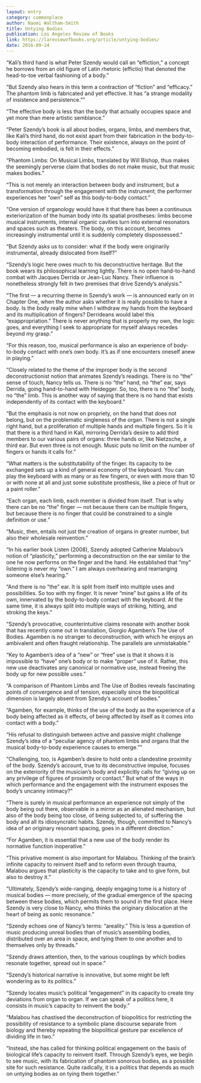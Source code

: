 ```yaml
---
layout: entry
category: commonplace
author: Naomi Waltham-Smith
title: Untying Bodies
publication: Los Angeles Review of Books
link: https://lareviewofbooks.org/article/untying-bodies/
date: 2016-09-24
---
```


“Kali’s third hand is what Peter Szendy would call an “effiction,” a concept he borrows from an old figure of Latin rhetoric (effictio) that denoted the head-to-toe verbal fashioning of a body.”

“But Szendy also hears in this term a contraction of “fiction” and “efficacy.” The phantom limb is fabricated and yet effective. It has “a strange modality of insistence and persistence.””

“The effective body is less than the body that actually occupies space and yet more than mere artistic semblance.”

“Peter Szendy’s book is all about bodies, organs, limbs, and members that, like Kali’s third hand, do not exist apart from their fabrication in the body-to-body interaction of performance. Their existence, always on the point of becoming embodied, is felt in their effects.”

“Phantom Limbs: On Musical Limbs, translated by Will Bishop, thus makes the seemingly perverse claim that bodies do not make music, but that music makes bodies.”

“This is not merely an interaction between body and instrument, but a transformation through the engagement with the instrument; the performer experiences her “own” self as this body-to-body contact.”

“One version of organology would have it that there has been a continuous exteriorization of the human body into its spatial prostheses: limbs become musical instruments, internal organic cavities turn into external resonators and spaces such as theaters. The body, on this account, becomes increasingly instrumental until it is suddenly completely dispossessed.”

“But Szendy asks us to consider: what if the body were originarily instrumental, already dislocated from itself?”

“Szendy’s logic here owes much to his deconstructive heritage. But the book wears its philosophical learning lightly. There is no open hand-to-hand combat with Jacques Derrida or Jean-Luc Nancy. Their influence is nonetheless strongly felt in two premises that drive Szendy’s analysis.”

“The first — a recurring theme in Szendy’s work — is announced early on in Chapter One, when the author asks whether it is really possible to have a body. Is the body really mine when I withdraw my hands from the keyboard and its multiplication of fingers? Derrideans would label this “exappropriation.” There is never anything that is properly my own, the logic goes, and everything I seek to appropriate for myself always recedes beyond my grasp.”

“For this reason, too, musical performance is also an experience of body-to-body contact with one’s own body. It’s as if one encounters oneself anew in playing.”

“Closely related to the theme of the improper body is the second deconstructionist notion that animates Szendy’s readings. There is no “the” sense of touch, Nancy tells us. There is no “the” hand, no “the” ear, says Derrida, going hand-to-hand with Heidegger. So, too, there is no “the” body, no “the” limb. This is another way of saying that there is no hand that exists independently of its contact with the keyboard.”

“But the emphasis is not now on propriety, on the hand that does not belong, but on the problematic singleness of the organ. There is not a single right hand, but a proliferation of multiple hands and multiple fingers. So it is that there is a third hand in Kali, mirroring Derrida’s desire to add third members to our various pairs of organs: three hands or, like Nietzsche, a third ear. But even three is not enough. Music puts no limit on the number of fingers or hands it calls for.”

“What matters is the substitutability of the finger. Its capacity to be exchanged sets up a kind of general economy of the keyboard. You can play the keyboard with as many or as few fingers, or even with more than 10 or with none at all and just some substitute prosthesis, like a piece of fruit or a paint roller.”

“Each organ, each limb, each member is divided from itself. That is why there can be no “the” finger — not because there can be multiple fingers, but because there is no finger that could be constrained to a single definition or use.”

“Music, then, entails not just the creation of organs in greater number, but also their wholesale reinvention.”

“In his earlier book Listen (2008), Szendy adopted Catherine Malabou’s notion of “plasticity,” performing a deconstruction on the ear similar to the one he now performs on the finger and the hand. He established that “my” listening is never my “own.” I am always overhearing and rearranging someone else’s hearing.”

“And there is no “the” ear. It is split from itself into multiple uses and possibilities. So too with my finger. It is never “mine” but gains a life of its own, innervated by the body-to-body contact with the keyboard. At the same time, it is always split into multiple ways of striking, hitting, and stroking the keys.”

“Szendy’s provocative, counterintuitive claims resonate with another book that has recently come out in translation, Giorgio Agamben’s The Use of Bodies. Agamben is no stranger to deconstruction, with which he enjoys an ambivalent and often fraught relationship. The parallels are unmistakable.”

“Key to Agamben’s idea of a “new” or “free” use is that it shows it is impossible to “have” one’s body or to make “proper” use of it. Rather, this new use deactivates any canonical or normative use, instead freeing the body up for new possible uses.”

“A comparison of Phantom Limbs and The Use of Bodies reveals fascinating points of convergence and of tension, especially since the biopolitical dimension is largely absent from Szendy’s account of bodies.”

“Agamben, for example, thinks of the use of the body as the experience of a body being affected as it effects, of being affected by itself as it comes into contact with a body.”

“His refusal to distinguish between active and passive might challenge Szendy’s idea of a “peculiar agency of phantom limbs and organs that the musical body-to-body experience causes to emerge.””

“Challenging, too, is Agamben’s desire to hold onto a clandestine proximity of the body. Szendy’s account, true to its deconstructive impulse, focuses on the exteriority of the musician’s body and explicitly calls for “giving up on any privilege of figures of proximity or contact.” But what of the ways in which performance and the engagement with the instrument exposes the body’s uncanny intimacy?”

“There is surely in musical performance an experience not simply of the body being out there, observable in a mirror as an alienated mechanism, but also of the body being too close, of being subjected to, of suffering the body and all its idiosyncratic habits. Szendy, though, committed to Nancy’s idea of an originary resonant spacing, goes in a different direction.”

“For Agamben, it is essential that a new use of the body render its normative function inoperative.”

“This privative moment is also important for Malabou. Thinking of the brain’s infinite capacity to reinvent itself and to reform even through trauma, Malabou argues that plasticity is the capacity to take and to give form, but also to destroy it.”

“Ultimately, Szendy’s wide-ranging, deeply engaging tome is a history of musical bodies — more precisely, of the gradual emergence of the spacing between these bodies, which permits them to sound in the first place. Here Szendy is very close to Nancy, who thinks the originary dislocation at the heart of being as sonic resonance.”

“Szendy echoes one of Nancy’s terms: “areality.” This is less a question of music producing unreal bodies than of music’s assembling bodies, distributed over an area in space, and tying them to one another and to themselves only by threads.”

“Szendy draws attention, then, to the various couplings by which bodies resonate together, spread out in space.”

“Szendy’s historical narrative is innovative, but some might be left wondering as to its politics.”

“Szendy locates music’s political “engagement” in its capacity to create tiny deviations from organ to organ. If we can speak of a politics here, it consists in music’s capacity to reinvent the body.”

“Malabou has chastised the deconstruction of biopolitics for restricting the possibility of resistance to a symbolic plane discourse separate from biology and thereby repeating the biopolitical gesture par excellence of dividing life in two.”

“Instead, she has called for thinking political engagement on the basis of biological life’s capacity to reinvent itself. Through Szendy’s eyes, we begin to see music, with its fabrication of phantom sonorous bodies, as a possible site for such resistance. Quite radically, it is a politics that depends as much on untying bodies as on tying them together.”

